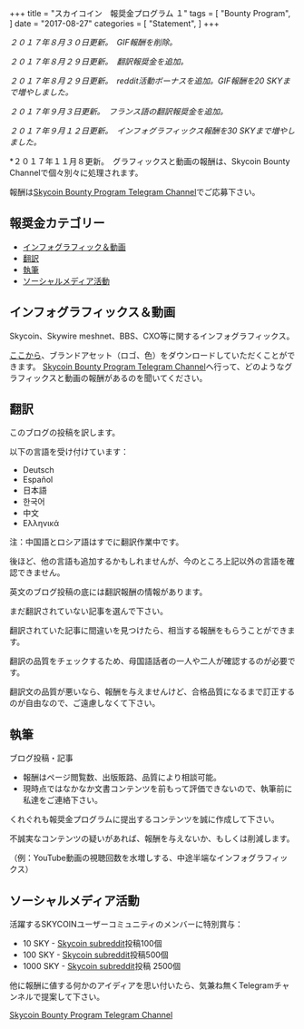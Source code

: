 +++
title = "スカイコイン　報奨金プログラム １"
tags = [
    "Bounty Program",
]
date = "2017-08-27"
categories = [
    "Statement",
]
+++

*２０１７年８月３０日更新。　GIF報酬を削除。*

*２０１７年８月２９日更新。　翻訳報奨金を追加。*

*２０１７年８月２９日更新。　reddit活動ボーナスを追加。GIF報酬を20 SKYまで増やしました。*

*２０１７年９月３日更新。　フランス語の翻訳報奨金を追加。*

*２０１７年９月１２日更新。　インフォグラフィックス報酬を30 SKYまで増やしました。*

*２０１７年１１月８更新。　グラフィックスと動画の報酬は、Skycoin Bounty Channelで個々別々に処理されます。


報酬は[Skycoin Bounty Program Telegram Channel](https://t.me/skycoinbounty)でご応募下さい。


## 報奨金カテゴリー
<!-- MarkdownTOC autolink="true" bracket="round" -->

- [インフォグラフィック＆動画](#インフォグラフィック)
- [翻訳](#翻訳)
- [執筆](#執筆)
- [ソーシャルメディア活動](#ソーシャルメディア活動)

<!-- /MarkdownTOC -->

## インフォグラフィックス＆動画

Skycoin、Skywire meshnet、BBS、CXO等に関するインフォグラフィックス。

[ここから](https://www.skycoin.net/downloads)、ブランドアセット（ロゴ、色）をダウンロードしていただくことができます。
[Skycoin Bounty Program Telegram Channel](https://t.me/skycoinbounty)へ行って、どのようなグラフィックスと動画の報酬があるのを聞いてください。

## 翻訳

このブログの投稿を訳します。

以下の言語を受け付けています：

* Deutsch
* Español
* 日本語
* 한국어
* 中文
* Ελληνικά

注：中国語とロシア語はすでに翻訳作業中です。

後ほど、他の言語も追加するかもしれませんが、今のところ上記以外の言語を確認できません。

英文のブログ投稿の底には翻訳報酬の情報があります。

まだ翻訳されていない記事を選んで下さい。

翻訳されていた記事に間違いを見つけたら、相当する報酬をもらうことができます。


翻訳の品質をチェックするため、母国語話者の一人や二人が確認するのが必要です。

翻訳文の品質が悪いなら、報酬を与えませんけど、合格品質になるまで訂正するのが自由なので、ご遠慮しなくて下さい。

## 執筆

ブログ投稿・記事

* 報酬はページ閲覧数、出版販路、品質により相談可能。
* 現時点ではなかなか文書コンテンツを前もって評価できないので、執筆前に私達をご連絡下さい。

くれぐれも報奨金プログラムに提出するコンテンツを誠に作成して下さい。

不誠実なコンテンツの疑いがあれば、報酬を与えないか、もしくは削減します。

（例：YouTube動画の視聴回数を水増しする、中途半端なインフォグラフィックス）

## ソーシャルメディア活動

活躍するSKYCOINユーザーコミュニティのメンバーに特別賞与：

* 10 SKY - [Skycoin subreddit](https://reddit.com/r/skycoinproject)投稿100個
* 100 SKY - [Skycoin subreddit](https://reddit.com/r/skycoinproject)投稿500個
* 1000 SKY - [Skycoin subreddit](https://reddit.com/r/skycoinproject)投稿 2500個

他に報酬に値する何かのアイディアを思い付いたら、気兼ね無くTelegramチャンネルで提案して下さい。

[Skycoin Bounty Program Telegram Channel](https://t.me/skycoinbounty)
